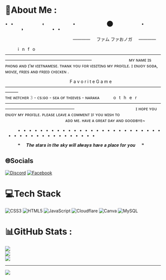 # 💫About Me :
•⠀•⠀⠀⠀⠀⠀⠀⠀⠀⠀◖⠀⠀⠀⠀⠀⠀⠀⠀⠀•⠀⠀⠀⠀⠀⠀⠀⠀⠀⠀⬤⠀⠀⠀⠀⠀⠀⠀⠀⠀•⠀⠀⠀⠀⠀⠀⠀⠀⠀⠀◗⠀⠀⠀⠀⠀⠀⠀⠀⠀•⠀•

⠀⠀⠀⠀⠀⠀⠀⠀⠀⠀⠀⠀⠀⠀⠀⠀⠀⠀⠀⠀⠀ ————⠀⠀ファム ファおノガ⠀⠀————

⠀⠀⠀⠀i⠀n⠀f⠀o⠀————————————————————————————————————————————————————————
⠀⠀⠀⠀⠀⠀⠀⠀⠀⠀⠀                     ᴍʏ ɴᴀᴍᴇ ɪs ᴘʜᴏɴɢ ᴀɴᴅ ɪ’ᴍ ᴠɪᴇᴛɴᴀᴍᴇsᴇ. ᴛʜᴀɴᴋ ʏᴏᴜ ꜰᴏʀ ᴠɪsɪᴛɪɴɢ ᴍʏ ᴘʀᴏꜰɪʟᴇ. ɪ ᴇɴᴊᴏʏ sᴏᴅᴀ, ᴍᴏᴠɪᴇ, ғʀɪᴇs ᴀɴᴅ ғʀɪᴇᴅ ᴄʜɪᴄᴋᴇɴ .                                                                  
                                                                                                                                                            
              
              
⠀⠀⠀⠀⠀⠀⠀⠀⠀⠀⠀⠀⠀⠀⠀⠀
⠀⠀⠀⠀F a v o r i t e  G a m e⠀———————————————————————————————————————
⠀⠀⠀⠀⠀⠀⠀⠀⠀⠀⠀⠀⠀⠀⠀⠀⠀⠀                                                                    
              ᴛʜᴇ ᴡɪᴛᴄʜᴇʀ 𝟹 - ᴄs:ɢᴏ - sᴇᴀ ᴏғ ᴛʜɪᴇᴠᴇs - ɴᴀʀᴀᴋᴀ 
⠀⠀⠀⠀o⠀t⠀h⠀e⠀r⠀————————————————————————————————————————————————————
⠀⠀⠀⠀⠀⠀⠀⠀⠀⠀⠀⠀⠀⠀⠀⠀⠀⠀⠀ɪ ʜᴏᴘᴇ ʏᴏᴜ ᴇɴᴊᴏʏ ᴍʏ ᴘʀᴏꜰɪʟᴇ. ᴘʟᴇᴀsᴇ ʟᴇᴀᴠᴇ ᴀ ᴄᴏᴍᴍᴇɴᴛ ɪꜰ ʏᴏᴜ ᴡɪsʜ ᴛᴏ
⠀⠀⠀⠀⠀⠀⠀⠀⠀⠀⠀⠀⠀⠀⠀⠀⠀⠀⠀ᴀᴅᴅ ᴍᴇ. ʜᴀᴠᴇ ᴀ ɢʀᴇᴀᴛ ᴅᴀʏ ᴀɴᴅ ɢᴏᴏᴅʙʏᴇ~

⠀⠀⠀⠀•⠀•⠀•⠀•⠀•⠀•⠀•⠀•⠀•⠀•⠀•⠀•⠀•⠀•⠀•⠀•⠀•⠀•⠀•⠀•⠀•⠀•⠀•⠀•⠀•⠀•⠀•⠀•⠀•⠀•⠀•⠀•⠀•⠀•⠀•⠀•⠀•⠀•⠀•⠀•⠀•⠀•

⠀⠀⠀⠀❝⠀⠀𝑻𝒉𝒆 𝒔𝒕𝒂𝒓𝒔 𝒊𝒏 𝒕𝒉𝒆 𝒔𝒌𝒚 𝒘𝒊𝒍𝒍 𝒂𝒍𝒘𝒂𝒚𝒔 𝒉𝒂𝒗𝒆 𝒂 𝒑𝒍𝒂𝒄𝒆 𝒇𝒐𝒓 𝒚𝒐𝒖⠀⠀❞

## 🌐Socials
[![Discord](https://img.shields.io/badge/Discord-%237289DA.svg?logo=discord&logoColor=white)](htttps://discord.gg/Zwn#7894) [![Facebook](https://img.shields.io/badge/Facebook-%231877F2.svg?logo=Facebook&logoColor=white)](https://facebook.com/https://www.facebook.com/Zuwno/) 

# 💻Tech Stack
![CSS3](https://img.shields.io/badge/css3-%231572B6.svg?style=plastic&logo=css3&logoColor=white) ![HTML5](https://img.shields.io/badge/html5-%23E34F26.svg?style=plastic&logo=html5&logoColor=white) ![JavaScript](https://img.shields.io/badge/javascript-%23323330.svg?style=plastic&logo=javascript&logoColor=%23F7DF1E) ![Cloudflare](https://img.shields.io/badge/Cloudflare-F38020?style=plastic&logo=Cloudflare&logoColor=white) ![Canva](https://img.shields.io/badge/Canva-%2300C4CC.svg?style=plastic&logo=Canva&logoColor=white) ![MySQL](https://img.shields.io/badge/mysql-%2300f.svg?style=plastic&logo=mysql&logoColor=white)
# 📊GitHub Stats :
![](https://github-readme-stats.vercel.app/api?username=ZUWNO&theme=radical&hide_border=false&include_all_commits=false&count_private=false)<br/>
![](https://github-readme-streak-stats.herokuapp.com/?user=ZUWNO&theme=radical&hide_border=false)<br/>
![](https://github-readme-stats.vercel.app/api/top-langs/?username=ZUWNO&theme=radical&hide_border=false&include_all_commits=false&count_private=false&layout=compact)

---
[![](https://visitcount.itsvg.in/api?id=ZUWNO&icon=0&color=0)](https://visitcount.itsvg.in)
